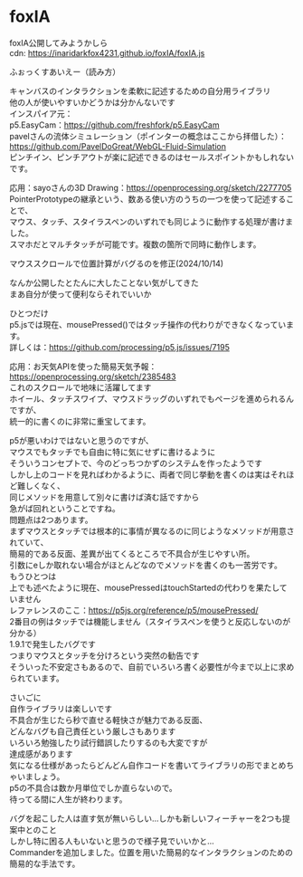 # foxIA
foxIA公開してみようかしら  
cdn: https://inaridarkfox4231.github.io/foxIA/foxIA.js  
  
ふぉっくすあいえー（読み方）  
  
キャンバスのインタラクションを柔軟に記述するための自分用ライブラリ  
他の人が使いやすいかどうかは分かんないです  
インスパイア元：  
p5.EasyCam：https://github.com/freshfork/p5.EasyCam  
pavelさんの流体シミュレーション（ポインターの概念はここから拝借した）：  
  https://github.com/PavelDoGreat/WebGL-Fluid-Simulation  
ピンチイン、ピンチアウトが楽に記述できるのはセールスポイントかもしれないです。  
  
応用：sayoさんの3D Drawing：https://openprocessing.org/sketch/2277705  
PointerPrototypeの継承という、数ある使い方のうちの一つを使って記述することで、  
マウス、タッチ、スタイラスペンのいずれでも同じように動作する処理が書けました。  
スマホだとマルチタッチが可能です。複数の箇所で同時に動作します。  

マウススクロールで位置計算がバグるのを修正(2024/10/14)  

なんか公開したとたんに大したことない気がしてきた  
まあ自分が使って便利ならそれでいいか  

ひとつだけ  
p5.jsでは現在、mousePressed()ではタッチ操作の代わりができなくなっています。  
詳しくは：https://github.com/processing/p5.js/issues/7195  

応用：お天気APIを使った簡易天気予報：https://openprocessing.org/sketch/2385483  
これのスクロールで地味に活躍してます  
ホイール、タッチスワイプ、マウスドラッグのいずれでもページを進められるんですが、  
統一的に書くのに非常に重宝してます。

p5が悪いわけではないと思うのですが、  
マウスでもタッチでも自由に特に気にせずに書けるように  
そういうコンセプトで、今のどっちつかずのシステムを作ったようです  
しかし上のコードを見ればわかるように、両者で同じ挙動を書くのは実はそれほど難しくなく、  
同じメソッドを用意して別々に書けば済む話ですから  
急がば回れということですね。  
問題点は2つあります。  
まずマウスとタッチでは根本的に事情が異なるのに同じようなメソッドが用意されていて、  
簡易的である反面、差異が出てくるところで不具合が生じやすい所。  
引数にeしか取れない場合がほとんどなのでメソッドを書くのも一苦労です。  
もうひとつは  
上でも述べたように現在、mousePressedはtouchStartedの代わりを果たしていません  
レファレンスのここ：https://p5js.org/reference/p5/mousePressed/  
2番目の例はタッチでは機能しません（スタイラスペンを使うと反応しないのが分かる）  
1.9.1で発生したバグです  
つまりマウスとタッチを分けろという突然の勧告です  
そういった不安定さもあるので、自前でいろいろ書く必要性が今まで以上に求められています。  

さいごに  
自作ライブラリは楽しいです  
不具合が生じたら秒で直せる軽快さが魅力である反面、  
どんなバグも自己責任という厳しさもあります  
いろいろ勉強したり試行錯誤したりするのも大変ですが  
達成感があります  
気になる仕様があったらどんどん自作コードを書いてライブラリの形でまとめちゃいましょう。  
p5の不具合は数か月単位でしか直らないので。  
待ってる間に人生が終わります。  
  
バグを起こした人は直す気が無いらしい...しかも新しいフィーチャーを2つも提案中とのこと  
しかし特に困る人もいないと思うので様子見でいいかと...  
Commanderを追加しました。位置を用いた簡易的なインタラクションのための簡易的な手法です。
